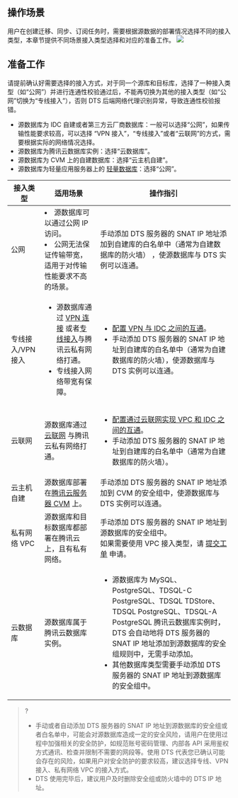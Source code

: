 ## 操作场景

用户在创建迁移、同步、订阅任务时，需要根据源数据的部署情况选择不同的接入类型，本章节提供不同场景接入类型选择和对应的准备工作。
![](https://main.qcloudimg.com/raw/180b3e83d950c325c8ab3394f08b0f0f.png)

## 准备工作

请提前确认好需要选择的接入方式，对于同一个源库和目标库，选择了一种接入类型（如“公网”）并进行连通性校验通过后，不能再切换为其他的接入类型（如“公网”切换为“专线接入”），否则 DTS 后端网络代理识别异常，导致连通性校验报错。

- 源数据库为 IDC 自建或者第三方云厂商数据库：一般可以选择“公网”，如果传输性能要求较高，可以选择 “VPN 接入”，“专线接入”或者“云联网”的方式，需要根据实际的网络情况选择。
- 源数据库为腾讯云数据库实例：选择“云数据库”。
- 源数据库为 CVM 上的自建数据库：选择“云主机自建”。
- 源数据库为轻量应用服务器上的 [轻量数据库](https://cloud.tencent.com/document/product/1207/59866)：选择“公网”。

<table >
<thead><tr><th width="15%"><strong>接入类型</strong></th><th width="25%"><strong>适用场景</strong></th><th width="60%"><strong>操作指引</strong></th></tr></thead>
<tr>
<td>公网</td>
<td><li>源数据库可以通过公网 IP 访问。</li><li>公网无法保证传输带宽，适用于对传输性能要求不高的场景。</li></td>
<td>手动添加 DTS 服务器的 SNAT IP 地址添加到自建库的白名单中（通常为自建数据库的防火墙） ，使源数据库与 DTS 实例可以连通。</td></tr>
<tr>
<td>专线接入/VPN接入</td>
<td><ul><li>源数据库通过 <a href="https://cloud.tencent.com/document/product/554">VPN 连接</a> 或者<a href="https://cloud.tencent.com/document/product/216">专线接入</a>与腾讯云私有网络打通。</li><li>专线接入网络带宽有保障。</li></ul></td>
<td><ul><li><a href="https://cloud.tencent.com/document/product/571/60604">配置 VPN 与 IDC 之间的互通</a>。</li>
<li>手动添加 DTS 服务器的 SNAT IP 地址到自建库的白名单中（通常为自建数据库的防火墙），使源数据库与 DTS 实例可以连通。</li></ul></td></tr>
<tr>
<td>云联网</td>
<td>源数据库通过 <a href="https://cloud.tencent.com/document/product/877">云联网</a> 与腾讯云私有网络打通。</td>
<td><ul><li><a href="https://cloud.tencent.com/document/product/571/60605">配置通过云联网实现 VPC 和 IDC 之间的互通</a>。</li>
<li>手动添加 DTS 服务器的 SNAT IP 地址到自建库的白名单中（通常为自建数据库的防火墙）。</li></ul></td></tr>
<tr>
<td>云主机自建</td>
<td>源数据库部署在<a href="https://cloud.tencent.com/document/product/213">腾讯云服务器 CVM</a> 上。</td>
<td>手动添加 DTS 服务器的 SNAT  IP 地址添加到 CVM 的安全组中，使源数据库与 DTS 实例可以连通。</td></tr>
<tr>
<td>私有网络 VPC</td>
<td>源数据库和目标数据库都部署在腾讯云上，且有私有网络。</td>
<td>手动添加 DTS 服务器的 SNAT IP 地址到源数据库的安全组中。<br>如果需要使用 VPC 接入类型，请 <a href="https://console.cloud.tencent.com/workorder/category">提交工单</a> 申请。</td></tr>
<tr>
<td>云数据库</td>
<td>源数据库属于腾讯云数据库实例。</td>
<td><ul><li>源数据库为 MySQL、PostgreSQL、TDSQL-C PostgreSQL、TDSQL TDStore、TDSQL PostgreSQL、TDSQL-A PostgreSQL 腾讯云数据库实例时，DTS 会自动地将 DTS 服务器的 SNAT IP 地址添加到源数据库的安全组规则中，无需手动添加。</li><li>其他数据库类型需要手动添加 DTS 服务器的 SNAT IP 地址到源数据库的安全组中。</li></ul></td></tr>
</table>

> ? 
> - 手动或者自动添加 DTS 服务器的 SNAT IP 地址到源数据库的安全组或者白名单中，可能会对源数据库造成一定的安全风险，请用户在使用过程中加强相关的安全防护，如规范账号密码管理、内部各 API 采用鉴权方式通讯、检查并限制不需要的网段等。使用 DTS 代表您已确认可能会存在的风险，如果用户对安全防护的要求较高，建议选择专线、VPN 接入、私有网络 VPC 的接入方式。
> - DTS 使用完毕后，建议用户及时删除安全组或防火墙中的 DTS IP 地址。

